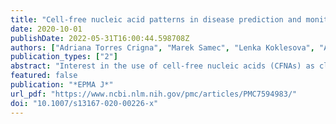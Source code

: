 ```yaml
---
title: "Cell-free nucleic acid patterns in disease prediction and monitoring—hype or hope?"
date: 2020-10-01
publishDate: 2022-05-31T16:00:44.598708Z
authors: ["Adriana Torres Crigna", "Marek Samec", "Lenka Koklesova", "Alena Liskova", "Frank A. Giordano", "Peter Kubatka", "Olga Golubnitschaja"]
publication_types: ["2"]
abstract: "Interest in the use of cell-free nucleic acids (CFNAs) as clinical non-invasive biomarker panels for prediction and prevention of multiple diseases has greatly increased over the last decade. Indeed, circulating CFNAs are attributable to many physiological and pathological processes such as imbalanced stress conditions, physical activities, extensive apoptosis of different origin, systemic hypoxic-ischemic events and tumour progression, amongst others. This article highlights the involvement of circulating CFNAs in local and systemic processes dealing with the question, whether specific patterns of CFNAs in blood, their detection, quantity and quality (such as their methylation status) might be instrumental to predict a disease development/progression and could be further utilised for accompanying diagnostics, targeted prevention, creation of individualised therapy algorithms, therapy monitoring and prognosis. Presented considerations conform with principles of 3P medicine and serve for improving individual outcomes and cost efficacy of medical services provided to the population."
featured: false
publication: "*EPMA J*"
url_pdf: "https://www.ncbi.nlm.nih.gov/pmc/articles/PMC7594983/"
doi: "10.1007/s13167-020-00226-x"
---
```


